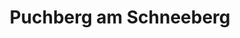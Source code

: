 ---
title: Puchberg am Schneeberg
url: /puchberg-am-schneeberg/
latitude: 47.787
longitude: 15.914
---